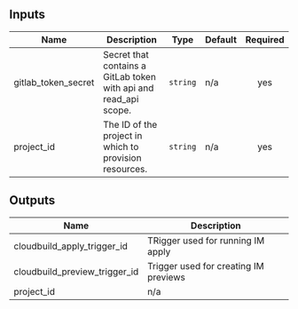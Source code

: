 <!-- BEGINNING OF PRE-COMMIT-TERRAFORM DOCS HOOK -->
## Inputs

| Name | Description | Type | Default | Required |
|------|-------------|------|---------|:--------:|
| gitlab\_token\_secret | Secret that contains a GitLab token with api and read\_api scope. | `string` | n/a | yes |
| project\_id | The ID of the project in which to provision resources. | `string` | n/a | yes |

## Outputs

| Name | Description |
|------|-------------|
| cloudbuild\_apply\_trigger\_id | TRigger used for running IM apply |
| cloudbuild\_preview\_trigger\_id | Trigger used for creating IM previews |
| project\_id | n/a |

<!-- END OF PRE-COMMIT-TERRAFORM DOCS HOOK -->
